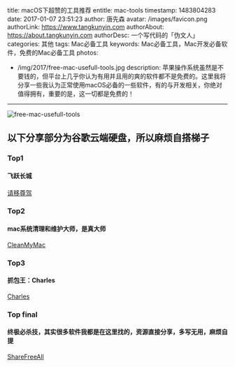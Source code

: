 title: macOS下超赞的工具推荐
entitle: mac-tools
timestamp: 1483804283
date: 2017-01-07 23:51:23
author: 唐先森
avatar: /images/favicon.png
authorLink: https://www.tangkunyin.com
authorAbout: https://about.tangkunyin.com
authorDesc: 一个写代码的「伪文人」
categories: 其他
tags: Mac必备工具
keywords: Mac必备工具，Mac开发必备软件，免费的Mac必备工具
photos: 
  - /img/2017/free-mac-usefull-tools.jpg
description: 苹果操作系统虽然是不要钱的，但平台上几乎你认为有用并且用的爽的软件都不是免费的。这里我将分享一些我认为正常使用macOS必备的一些软件，有的与开发相关，你绝对值得拥有，重要的是，这一切都是免费的！
---


![free-mac-usefull-tools](/img/2017/free-mac-usefull-tools.jpg)

## 以下分享部分为谷歌云端硬盘，所以麻烦自搭梯子

### Top1

#### 飞跃长城

[请移尊驾](https://shuoit.net/cross_fire/)


### Top2

#### mac系统清理和维护大师，是真大师

[CleanMyMac](https://drive.google.com/open?id=0B_sCr1xFx7wucW53TGNNeUZwcXc) 

### Top3

#### 抓包王：Charles

[Charles](http://xclient.info/s/charles.html)

### Top final

#### 终极必杀技，其实很多软件我都是在这里找的，资源直接分享，多写无用，麻烦自提

[ShareFreeAll](http://sharefreeall.com/)









